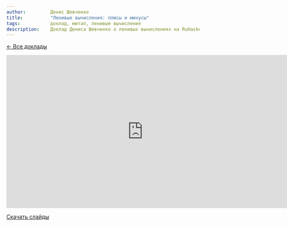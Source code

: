 ```yaml
---
author:         Денис Шевченко
title:          "Ленивые вычисления: плюсы и минусы"
tags:           доклад, митап, ленивые вычисления
description:    Доклад Дениса Шевченко о ленивых вычислениях на RuHaskell.Meetup 2015 Summer.
---
```


[&larr; Все доклады](/posts/events/2015/07/01/meet-up-summer-2015-videos.html)

<nobr><iframe
width="712" height="400"
src="https://www.youtube.com/embed/ZwTfE6SX-Bo"
frameborder="0" allowfullscreen></iframe><iframe
src="https://www.slideshare.net/slideshow/embed_code/key/IomB2xY2tjsxg4"
width="476" height="400"
frameborder="0" marginwidth="0" marginheight="0" scrolling="no"></iframe></nobr>

[Скачать слайды](/files/meetup-2015-summer/4_lazy.pdf)
